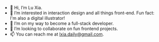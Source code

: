 - 👋 Hi, I’m Lu Xia.
- 👀 I’m interested in interaction design and all things front-end. Fun fact: I'm also a digital illustrator!
- 🌱 I’m on my way to become a full-stack developer.
- 💞️ I’m looking to collaborate on fun frontend projects.
- 📫 You can reach me at lxia.daily@gmail.com.
